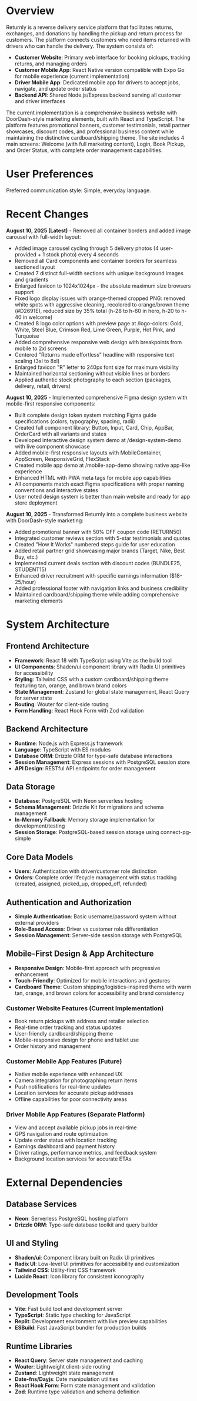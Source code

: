 # Overview

Returnly is a reverse delivery service platform that facilitates returns, exchanges, and donations by handling the pickup and return process for customers. The platform connects customers who need items returned with drivers who can handle the delivery. The system consists of:

- **Customer Website**: Primary web interface for booking pickups, tracking returns, and managing orders
- **Customer Mobile App**: React Native version compatible with Expo Go for mobile experience (current implementation)
- **Driver Mobile App**: Dedicated mobile app for drivers to accept jobs, navigate, and update order status
- **Backend API**: Shared Node.js/Express backend serving all customer and driver interfaces

The current implementation is a comprehensive business website with DoorDash-style marketing elements, built with React and TypeScript. The platform features promotional banners, customer testimonials, retail partner showcases, discount codes, and professional business content while maintaining the distinctive cardboard/shipping theme. The site includes 4 main screens: Welcome (with full marketing content), Login, Book Pickup, and Order Status, with complete order management capabilities.

# User Preferences

Preferred communication style: Simple, everyday language.

# Recent Changes

**August 10, 2025 (Latest)** - Removed all container borders and added image carousel with full-width layout:
- Added image carousel cycling through 5 delivery photos (4 user-provided + 1 stock photo) every 4 seconds
- Removed all Card components and container borders for seamless sectioned layout
- Created 7 distinct full-width sections with unique background images and gradients
- Enlarged favicon to 1024x1024px - the absolute maximum size browsers support
- Fixed logo display issues with orange-themed cropped PNG: removed white spots with aggressive cleaning, recolored to orange/brown theme (#D2691E), reduced size by 35% total (h-28 to h-60 in hero, h-20 to h-40 in welcome)
- Created 8 logo color options with preview page at /logo-colors: Gold, White, Steel Blue, Crimson Red, Lime Green, Purple, Hot Pink, and Turquoise
- Added comprehensive responsive web design with breakpoints from mobile to 2xl screens
- Centered "Returns made effortless" headline with responsive text scaling (3xl to 8xl)
- Enlarged favicon "R" letter to 240px font size for maximum visibility
- Maintained horizontal sectioning without visible lines or borders
- Applied authentic stock photography to each section (packages, delivery, retail, drivers)

**August 10, 2025** - Implemented comprehensive Figma design system with mobile-first responsive components:
- Built complete design token system matching Figma guide specifications (colors, typography, spacing, radii)
- Created full component library: Button, Input, Card, Chip, AppBar, OrderCard with all variants and states
- Developed interactive design system demo at /design-system-demo with live component showcase
- Added mobile-first responsive layouts with MobileContainer, AppScreen, ResponsiveGrid, FlexStack
- Created mobile app demo at /mobile-app-demo showing native app-like experience
- Enhanced HTML with PWA meta tags for mobile app capabilities
- All components match exact Figma specifications with proper naming conventions and interactive states
- User noted design system is better than main website and ready for app store deployment

**August 10, 2025** - Transformed Returnly into a complete business website with DoorDash-style marketing:
- Added promotional banner with 50% OFF coupon code (RETURN50)
- Integrated customer reviews section with 5-star testimonials and quotes
- Created "How It Works" numbered steps guide for user education
- Added retail partner grid showcasing major brands (Target, Nike, Best Buy, etc.)
- Implemented current deals section with discount codes (BUNDLE25, STUDENT15)
- Enhanced driver recruitment with specific earnings information ($18-25/hour)
- Added professional footer with navigation links and business credibility
- Maintained cardboard/shipping theme while adding comprehensive marketing elements

# System Architecture

## Frontend Architecture
- **Framework**: React 18 with TypeScript using Vite as the build tool
- **UI Components**: Shadcn/ui component library with Radix UI primitives for accessibility
- **Styling**: Tailwind CSS with a custom cardboard/shipping theme featuring tan, orange, and brown brand colors
- **State Management**: Zustand for global state management, React Query for server state
- **Routing**: Wouter for client-side routing
- **Form Handling**: React Hook Form with Zod validation

## Backend Architecture
- **Runtime**: Node.js with Express.js framework
- **Language**: TypeScript with ES modules
- **Database ORM**: Drizzle ORM for type-safe database interactions
- **Session Management**: Express sessions with PostgreSQL session store
- **API Design**: RESTful API endpoints for order management

## Data Storage
- **Database**: PostgreSQL with Neon serverless hosting
- **Schema Management**: Drizzle Kit for migrations and schema management
- **In-Memory Fallback**: Memory storage implementation for development/testing
- **Session Storage**: PostgreSQL-based session storage using connect-pg-simple

## Core Data Models
- **Users**: Authentication with driver/customer role distinction
- **Orders**: Complete order lifecycle management with status tracking (created, assigned, picked_up, dropped_off, refunded)

## Authentication and Authorization
- **Simple Authentication**: Basic username/password system without external providers
- **Role-Based Access**: Driver vs customer role differentiation
- **Session Management**: Server-side session storage with PostgreSQL

## Mobile-First Design & App Architecture
- **Responsive Design**: Mobile-first approach with progressive enhancement
- **Touch-Friendly**: Optimized for mobile interactions and gestures
- **Cardboard Theme**: Custom shipping/logistics-inspired theme with warm tan, orange, and brown colors for accessibility and brand consistency

### Customer Website Features (Current Implementation)
- Book return pickups with address and retailer selection
- Real-time order tracking and status updates
- User-friendly cardboard/shipping theme
- Mobile-responsive design for phone and tablet use
- Order history and management

### Customer Mobile App Features (Future)
- Native mobile experience with enhanced UX
- Camera integration for photographing return items
- Push notifications for real-time updates
- Location services for accurate pickup addresses
- Offline capabilities for poor connectivity areas

### Driver Mobile App Features (Separate Platform)
- View and accept available pickup jobs in real-time
- GPS navigation and route optimization
- Update order status with location tracking
- Earnings dashboard and payment history
- Driver ratings, performance metrics, and feedback system
- Background location services for accurate ETAs

# External Dependencies

## Database Services
- **Neon**: Serverless PostgreSQL hosting platform
- **Drizzle ORM**: Type-safe database toolkit and query builder

## UI and Styling
- **Shadcn/ui**: Component library built on Radix UI primitives
- **Radix UI**: Low-level UI primitives for accessibility and customization
- **Tailwind CSS**: Utility-first CSS framework
- **Lucide React**: Icon library for consistent iconography

## Development Tools
- **Vite**: Fast build tool and development server
- **TypeScript**: Static type checking for JavaScript
- **Replit**: Development environment with live preview capabilities
- **ESBuild**: Fast JavaScript bundler for production builds

## Runtime Libraries
- **React Query**: Server state management and caching
- **Wouter**: Lightweight client-side routing
- **Zustand**: Lightweight state management
- **Date-fns/Dayjs**: Date manipulation utilities
- **React Hook Form**: Form state management and validation
- **Zod**: Runtime type validation and schema definition